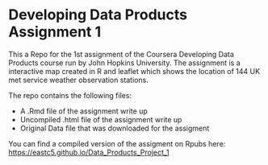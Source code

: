 # Developing Data Products Assignment 1

This a Repo for the 1st assignment of the Coursera Developing Data Products course  run by John Hopkins University. The assignment is a interactive map created in R and leaflet which shows the location of 144 UK met service weather observation stations.

The repo contains the following files: 

* A .Rmd file of the assignment write up 
* Uncompiled .html file of the assignment write up
* Original Data file that was downloaded for the assigment
 

You can find a compiled version of the assigment on Rpubs here: https://eastc5.github.io/Data_Products_Project_1
